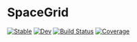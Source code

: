 # SpaceGrid

[![Stable](https://img.shields.io/badge/docs-stable-blue.svg)](https://numericaleft.github.io/SpaceGrid.jl/stable)
[![Dev](https://img.shields.io/badge/docs-dev-blue.svg)](https://numericaleft.github.io/SpaceGrid.jl/dev)
[![Build Status](https://github.com/fsxbhyy/SpaceGrid.jl/actions/workflows/CI.yml/badge.svg?branch=main)](https://github.com/fsxbhyy/SpaceGrid.jl/actions/workflows/CI.yml?query=branch%3Amain)
[![Coverage](https://codecov.io/gh/fsxbhyy/SpaceGrid.jl/branch/main/graph/badge.svg)](https://codecov.io/gh/fsxbhyy/SpaceGrid.jl)
